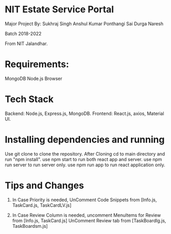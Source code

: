 # NIT Estate Service Portal
Major Project By:
  Sukhraj Singh
  Anshul Kumar
  Ponthangi Sai Durga Naresh
  
  Batch 2018-2022

From NIT Jalandhar.
# Requirements:
  MongoDB
  Node.js
  Browser
# Tech Stack
  Backend: Node.js, Express.js, MongoDB.
  Frontend: React.js, axios, Material UI.

# Installing dependencies and running
 Use git clone to clone the repository.
 After Cloning cd to main directory and run "npm install".
 use npm start to run both react app and server.
 use npm run server to run server only.
 use npm run app to run react application only.

# Tips and Changes
  
  1. In Case Priority is needed, UnComment Code Snippets from [Info.js, TaskCard.js, TaskCardLV.js]
  
  2. In Case Review Column is needed, uncomment MenuItems for Review from [Info.js, TaskCard.js] 
  UnComment Review tab from [TaskBoardlg.js, TaskBoardsm.js]
   